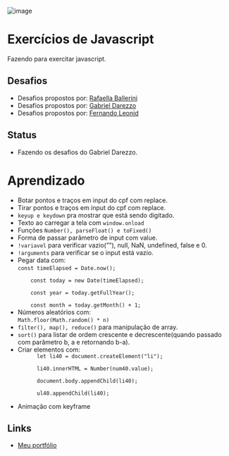 ![image](https://user-images.githubusercontent.com/88604193/207749517-72410fdb-e045-4181-8692-bc352a8b5356.png)

<h1>Exercícios de Javascript</h1>
<p>Fazendo para exercitar javascript.</p>
<h2>Desafios</h2>
<ul>
    <li>Desafios propostos por: 
        <a href="pages/rafaella/index.html">Rafaella Ballerini</a>
    </li>
    <li>Desafios propostos por: 
        <a href="pages/gabriel/index.html">Gabriel Darezzo</a>
    </li>
    <li>Desafios propostos por: 
        <a href="pages/fernando/index.html">Fernando Leonid</a>
    </li>
</ul>
<h2>Status</h2>
<ul>
  <li>Fazendo os desafios do Gabriel Darezzo.</li>
</ul>
<h1>Aprendizado</h1>
<ul>
  <li>Botar pontos e traços em input do cpf com replace.</li>
  <li>Tirar pontos e traços em input do cpf com replace.</li>
  <li><code>keyup e keydown</code> pra mostrar que está sendo digitado.</li>
  <li>Texto ao carregar a tela com <code>window.onload</code></li>
  <li>Funções <code>Number(), parseFloat() e toFixed()</code></li>
  <li>Forma de passar parâmetro de input com value.</li>
  <li><code>!variavel</code> para verificar vazio(””), null, NaN, undefined, false e 0.</li>
  <li><code>!arguments</code> para verificar se o input está vazio.</li>
  <li>Pegar data com: <br> 
    <code>const timeElapsed = Date.now(); <br>
    const today = new Date(timeElapsed); <br>
    const year = today.getFullYear();<br>
    const month = today.getMonth() + 1;</code>
  </li>
  <li>Números aleatórios com: <br>
    <code>Math.floor(Math.random() * n)</code>
  </li>
  <li><code>filter(), map(), reduce()</code> para manipulação de array.</li>
  <li><code>sort()</code> para listar de ordem crescente e decrescente(quando passado com parâmetro b, a e retornando  b-a).</li>
  <li>
    Criar elementos com:
    <code>
      let li40 = document.createElement("li"); <br>
      li40.innerHTML = Number(num40.value); <br>
      document.body.appendChild(li40); <br>
      ul40.appendChild(li40);
    </code>
  </li>
  <li>Animação com keyframe</li>
</ul>
<h2>Links</h2>
<ul>
  <li>
    <a href="https://sabrinaalves.tk" target="_blank">Meu portfólio</a>
  </li>
</ul>